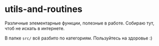 # utils-and-routines

Различные элементарные функции, полезные в работе. Собираю тут, чтоб не искать в интернете.

В папке `src/` всё разбито по категориям. Пользуйтесь на здоровье :)
